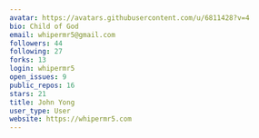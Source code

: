 ```yaml
---
avatar: https://avatars.githubusercontent.com/u/6811428?v=4
bio: Child of God
email: whipermr5@gmail.com
followers: 44
following: 27
forks: 13
login: whipermr5
open_issues: 9
public_repos: 16
stars: 21
title: John Yong
user_type: User
website: https://whipermr5.com
---
```

